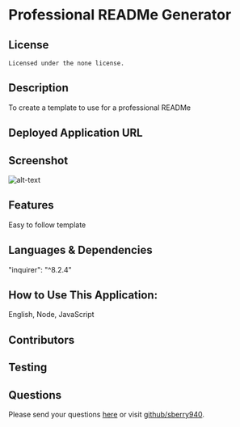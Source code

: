 # Professional READMe Generator
  ## License
    Licensed under the none license.
  ## Description
  To create a template to use for a professional READMe
  ## Deployed Application URL
  
  ## Screenshot
  ![alt-text](![image](https://github.com/sberry940/Professional-READEME-Generator/assets/148163787/0db29f46-a25e-454a-8b1f-2042803bab9f))
  
  ## Features
  Easy to follow template
  ## Languages & Dependencies
  "inquirer": "^8.2.4"
  ## How to Use This Application:
  English, Node, JavaScript
  ## Contributors
  
  ## Testing
  
  ## Questions
  Please send your questions [here](mailto:stevemberry2@gmail.com?subject=[GitHub]%20Dev%20Connect) or visit [github/sberry940](https://github.com/sberry940).
